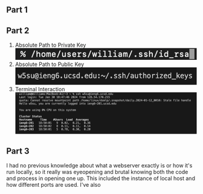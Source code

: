 ## Part 1

## Part 2
1. Absolute Path to Private Key
![Image](/More_Images/private_key.png)
2. Absolute Path to Public Key
![Image](/More_Images/public_key.png)
3. Terminal Interaction
![Image](/More_Images/terminal_interaction.png)
## Part 3

I had no previous knowledge about what a webserver exactly is or how it's run locally, so it really was eyeopening and brutal knowing both the code and process in opening one up.
This included the instance of local host and how different ports are used. I've also 
